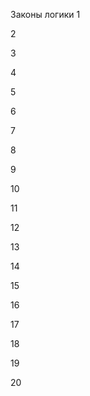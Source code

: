 Законы логики
1


2


3


4


5



6


7

8


9


10


11


12


13


14


15


16


17


18


19


20





